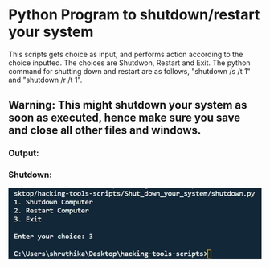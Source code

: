 # Python Program to shutdown/restart your system

This scripts gets choice as input, and performs action according to the choice inputted. The choices are Shutdwon, Restart and Exit.
The python command for shutting down and restart are as follows, "shutdown /s /t 1" and "shutdown /r /t 1".

## Warning: This might shutdown your system as soon as executed, hence make sure you save and close all other files and windows.

### Output:
 ### Shutdown:
 <img src="ss1.jpg" align="center">
